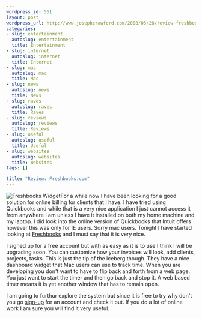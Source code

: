 ```yaml
--- 
wordpress_id: 551
layout: post
wordpress_url: http://www.josephcrawford.com/2008/03/28/review-freshbookscom/
categories: 
- slug: entertainment
  autoslug: entertainment
  title: Entertainment
- slug: internet
  autoslug: internet
  title: Internet
- slug: mac
  autoslug: mac
  title: Mac
- slug: news
  autoslug: news
  title: News
- slug: raves
  autoslug: raves
  title: Raves
- slug: reviews
  autoslug: reviews
  title: Reviews
- slug: useful
  autoslug: useful
  title: Useful
- slug: websites
  autoslug: websites
  title: Websites
tags: []

title: "Review: Freshbooks.com"
---
```


![Freshbooks Widget](http://www.josephcrawford.com/wp-content/uploads/2008/03/freshbooks_widget.jpg)For a while now I have been looking for a good solution for online billing for clients that I have.  I have tried using Quickbooks and while that is a very nice application I just cannot access it from anywhere I am unless I have it installed on both my home machine and my laptop.  I did look into the online version of Quickbooks that Intuit offers however this was only for IE users.  Sorry mac users.  Tonight I have started looking at [Freshbooks](https://josephcrawford.freshbooks.com/signup/) and I must say that it is very nice.

I signed up for a free account but with as easy as it is to use I think I will be upgrading soon.  You can customize how your invoices will look, add clients, projects, tasks.  This is just the tip of the iceberg though.  They have a nice dashboard widget that Mac users can use to track time.  When you are developing you don't want to have to flip back and forth from a web page.  You just want to start the timer and then go back and stop it.  A web based timer means it is yet another window that has to remain open.

I am going to furthur explore the system but since it is free to try why don't you go [sign-up](https://josephcrawford.freshbooks.com/signup/) for an account and check it out.  If you do a lot of online work I am sure you will find it very useful.
